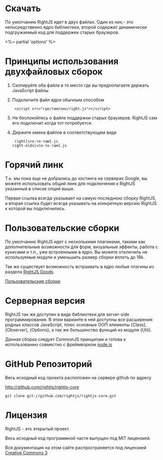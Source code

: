 # Скачать

По умолчанию RightJS идет в двух файлах. Один из них,- это непосредственно ядро библиотеки, второй
содержит динамически подгружаемый код для поддержки старых браузеров.

<%= partial 'options' %>

# Принципы использования двухфайловых сборок

1. Скопируйте оба файла в то место где вы предполагаете держать JavaScript файлы

2. Подключите файл _ядра_ обычным способом

        <script src="где/там/оно/right.js"></script>

3. Не беспокойтесь о файле поддержки старых браузеров. RightJS сам его подключит когда тот потребуется.

4. Держите имена файлов в соответствующем виде

        right[что-то-там].js
       right-olds[что-то-там].js
        

# Горячий линк

Т.к. мы пока еще не добрались до хостинга на серверах Google, вы можете использовать
общий линк для подключения к RightJS указанный в списке опций выше.

Первая ссылка всегда указывает на самую последнюю сборку RightJS, а вторая ссылка
будет всегда указывать на конкретную версию RightJS к которой вы подключились.


# Пользовательские сборки

По умолчанию RightJS идет с несколькими плагинами, такими как дополнительные
возможности для форм, визуальные эффекты, работа с кукисами и т.п., уже встроенными в ядро.
Вы можете отключить не используемые модули и уменьшить размер сборки вплоть до 18k.

Так же существует возможность встраивать в ядро любые плагины из раздела [RightJS Goods](/goods).

[Пользовательские сборки](<%= builds_path %>)

# Серверная версия

RightJS так же доступен в виде библиотеки для server-side программирования. В
этом варианте в ней доступны все расширения родных классов JavaScript, плюс
основные ООП элементы {Class}, {Observer}, {Options}, а так же большинство функций
из модуля {Util}.

Данная сборка следует CommonJS принципам и готова к использованию совместно с
фреймворком [node.js](http://nodejs.org)



# GitHub Репозиторий

Весь исходный код проекта расположен на сервере github по адресу

<http://github.com/rightjs/rightjs-core>

`git clone git://github.com/rightjs/rightjs-core.git`


# Лицензия

RightJS - это эткрытый проект.

Весь исходный код программной части выпущен под MIT лицензией.

Вся документация на этом сайте распространяется под лицензией
[Creative Commons 3](http://creativecommons.org/licenses/by-nc-sa/3.0/)
